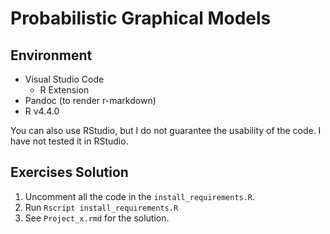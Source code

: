 # Probabilistic Graphical Models

## Environment

- Visual Studio Code
  - R Extension
- Pandoc (to render r-markdown)
- R v4.4.0

You can also use RStudio, but I do not guarantee the usability of the code. I have not tested it in RStudio.

## Exercises Solution

1. Uncomment all the code in the `install_requirements.R`.
2. Run `Rscript install_requirements.R`
3. See `Project_x.rmd` for the solution.
